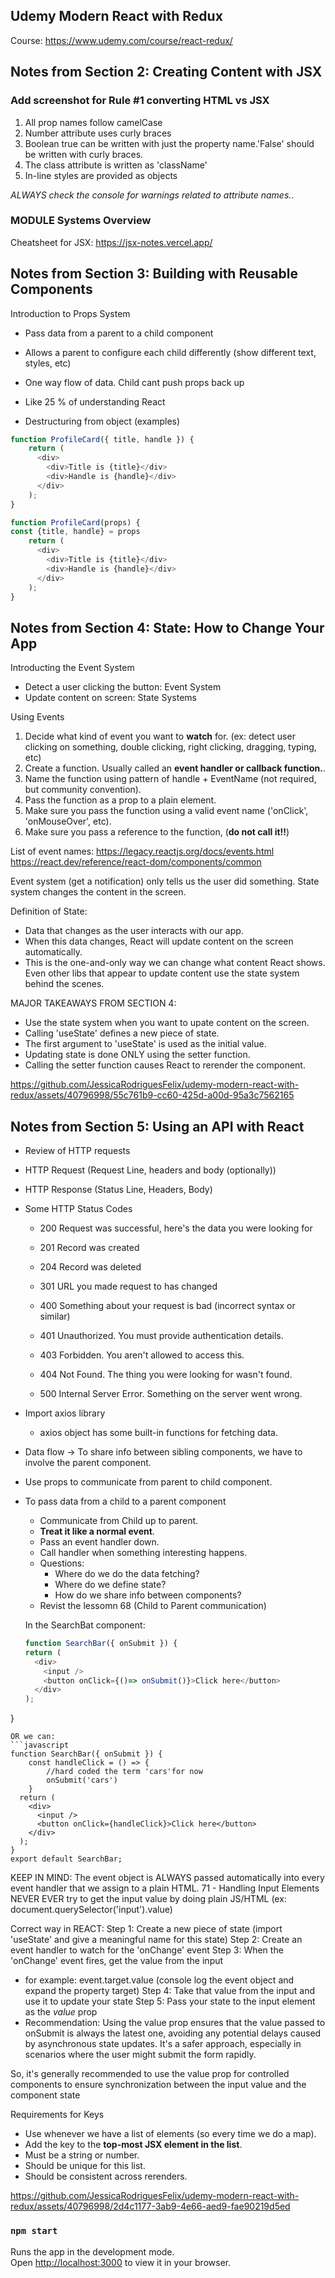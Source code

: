 ## Udemy Modern React with Redux
Course: https://www.udemy.com/course/react-redux/

## Notes from Section 2: Creating Content with JSX

### Add screenshot for Rule #1 converting HTML vs JSX
 1) All prop names follow camelCase
 2) Number attribute uses curly braces
 3) Boolean true can be written with just the property name.'False' should be written with curly braces.
 4) The class attribute  is written as 'className'
 5) In-line styles are provided as objects

*ALWAYS check the console for warnings related to attribute names.*.

### MODULE Systems Overview

Cheatsheet for JSX: https://jsx-notes.vercel.app/

## Notes from Section 3: Building with Reusable Components

Introduction to Props System
- Pass data from a parent to a child component
- Allows a parent to configure each child differently (show different text, styles, etc)
- One way flow of data. Child cant push props back up
- Like 25 % of understanding React

- Destructuring from object (examples)
```javascript
function ProfileCard({ title, handle }) {
    return (
      <div>
        <div>Title is {title}</div>
        <div>Handle is {handle}</div>
      </div>
    );
}

function ProfileCard(props) {
const {title, handle} = props
    return (
      <div>
        <div>Title is {title}</div>
        <div>Handle is {handle}</div>
      </div>
    );
}
```

## Notes from Section 4: State: How to Change Your App
Introducting the Event System
- Detect a user clicking the button: Event System
- Update content on screen: State Systems

Using Events
1) Decide what kind of event you want to **watch** for. (ex: detect user clicking on something, double clicking, right clicking, dragging, typing, etc)
2) Create a function. Usually called an **event handler or callback function.**.
3) Name the function using pattern of handle + EventName (not required, but community convention).
4) Pass the function as a prop to a plain element.
5) Make sure you pass the function using a valid event name ('onClick', 'onMouseOver', etc).
6) Make sure you pass a reference to the function, (**do not call it!!**)

List of event names:
https://legacy.reactjs.org/docs/events.html
https://react.dev/reference/react-dom/components/common

Event system (get a notification) only tells us the user did something.
State system changes the content in the screen.

Definition of State:
- Data that changes as the user interacts with our app.
- When this data changes, React will update content on the screen automatically.
- This is the one-and-only way we can change what content React shows.
Even other libs that appear to update content use the state system behind the scenes.

MAJOR TAKEAWAYS FROM SECTION 4:
- Use the state system when you want to upate content on the screen.
- Calling 'useState' defines a new piece of state.
- The first argument to 'useState' is used as the initial value.
- Updating state is done ONLY using the setter function.
- Calling the setter function causes React to rerender the component.

https://github.com/JessicaRodriguesFelix/udemy-modern-react-with-redux/assets/40796998/55c761b9-cc60-425d-a00d-95a3c7562165

## Notes from Section 5: Using an API with React

- Review of HTTP requests
- HTTP Request (Request Line, headers and body (optionally))
- HTTP Response (Status Line, Headers, Body)
- Some HTTP Status Codes
  - 200 Request was successful, here's the data you were looking for
  - 201 Record was created
  - 204 Record was deleted
  
  - 301 URL you made request to has changed

  - 400 Something about your request is bad (incorrect syntax or similar)
  - 401 Unauthorized. You must provide authentication details.
  - 403 Forbidden. You aren't allowed to access this.
  - 404 Not Found. The thing you were looking for wasn't found.

  - 500 Internal Server Error. Something on the server went wrong.

- Import axios library
  - axios object has some built-in functions for fetching data.

- Data flow -> To share info between sibling components, we have to involve the parent component.
- Use props to communicate from parent to child component.
- To pass data from a child to a parent component 
  - Communicate from Child up to parent.
  - **Treat it like a normal event**.
  - Pass an event handler down.
  - Call handler when something interesting happens.
  - Questions:
    - Where do we do the data fetching?
    - Where do we define state?
    - How do we share info between components?
  - Revist the lessomn 68 (Child to Parent communication)

  In the SearchBat component:
  ```javascript
  function SearchBar({ onSubmit }) {
  return (
    <div>
      <input />
      <button onClick={()=> onSubmit()}>Click here</button>
    </div>
  );
}
```
OR we can:
```javascript
function SearchBar({ onSubmit }) {
    const handleClick = () => {
        //hard coded the term 'cars'for now
        onSubmit('cars')
    }
  return (
    <div>
      <input />
      <button onClick={handleClick}>Click here</button>
    </div>
  );
}
export default SearchBar;
```

KEEP IN MIND: The event object is ALWAYS passed automatically into every event handler that we assign to a plain HTML.
71 - Handling Input Elements
NEVER EVER try to get the input value by doing plain JS/HTML (ex: document.querySelector('input').value)

Correct way in REACT:
Step 1: Create a new piece of state (import 'useState' and give a meaningful name for this state)
Step 2: Create an event handler to watch for the 'onChange' event
Step 3: When the 'onChange' event fires, get the value from the input
  - for example: event.target.value (console log the event object and expand the property target)
Step 4: Take that value from the input and use it to update your state
Step 5: Pass your state to the input element as the *value* prop
  - Recommendation:
Using the value prop ensures that the value passed to onSubmit is always the latest one, avoiding any potential delays caused by asynchronous state updates. It's a safer approach, especially in scenarios where the user might submit the form rapidly.

So, it's generally recommended to use the value prop for controlled components to ensure synchronization between the input value and the component state

Requirements for Keys

- Use whenever we have a list of elements (so every time we do a map).
- Add the key to the **top-most JSX element in the list**.
- Must be a string or number.
- Should be unique for this list.
- Should be consistent across rerenders.

https://github.com/JessicaRodriguesFelix/udemy-modern-react-with-redux/assets/40796998/2d4c1177-3ab9-4e66-aed9-fae90219d5ed


### `npm start`

Runs the app in the development mode.\
Open [http://localhost:3000](http://localhost:3000) to view it in your browser.

